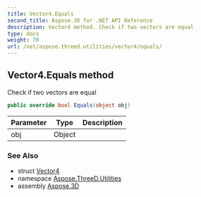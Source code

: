```yaml
---
title: Vector4.Equals
second_title: Aspose.3D for .NET API Reference
description: Vector4 method. Check if two vectors are equal
type: docs
weight: 70
url: /net/aspose.threed.utilities/vector4/equals/
---
```

## Vector4.Equals method

Check if two vectors are equal

```csharp
public override bool Equals(object obj)
```

| Parameter | Type | Description |
| --- | --- | --- |
| obj | Object |  |

### See Also

* struct [Vector4](../)
* namespace [Aspose.ThreeD.Utilities](../../../aspose.threed.utilities/)
* assembly [Aspose.3D](../../../)



